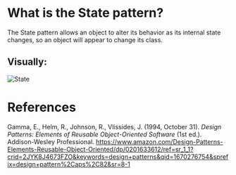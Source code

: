 # What is the State pattern? 

The State pattern allows an object to alter its behavior as its internal state changes, so an object will appear to change its class. 

## Visually: 
![State](https://user-images.githubusercontent.com/109105989/205755010-f10e849e-108a-4ba2-9cb8-0ada9831c55a.png)


# References 
Gamma, E., Helm, R., Johnson, R., Vlissides, J. (1994, October 31). *Design Patterns: Elements of Reusable Object-Oriented Software* (1st ed.). Addison-Wesley Professional. <https://www.amazon.com/Design-Patterns-Elements-Reusable-Object-Oriented/dp/0201633612/ref=sr_1_1?crid=2JYK8J4673FZO&keywords=design+patterns&qid=1670276754&sprefix=design+pattern%2Caps%2C82&sr=8-1> 
